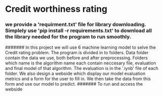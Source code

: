 # Credit worthiness rating

### we provide a 'requirment.txt' file for library downloading. Simplely use 'pip install -r requirements.txt' to download all the library needed for the program to run smoothly.

####### In this project we will use 6 machine learning model to selve the Credit rating problem. The program is divided in to folders. Data folder contain the data we use, both before and after preprocessing. Folders which name is the algorithm name each contain neccesary file, evaluation and final model of that algorithm. The evaluation is in the '.iynb' file of each folder. We also design a webside which display our model evaluation metrics and a form for the user to fill in. We then take the data from this form and use our model to predict.
####### To run and access the webside
